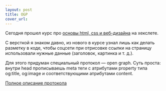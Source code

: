 ```yaml
---
layout: post
title: OGP
cover_url: 
---
```


Сегодня прошел курс про [основы html, css и веб-дизайна](https://ru.hexlet.io/courses/html) на хекслете. 

С версткой я знаком давно, из нового в курсе узнал лишь как делать разметку в коде, чтобы соцсети при отрисовке ссылки на страницу использовали нужные данные (заголовок, картинка и т. д.).

Для этого придуман специальный протокол — open graph. Суть проста: внутри head прописываешь meta теги с атрибутами property типа og:title, og:image и соответствующими атрибутами content.

[Полное описание протокола](http://ogp.me)